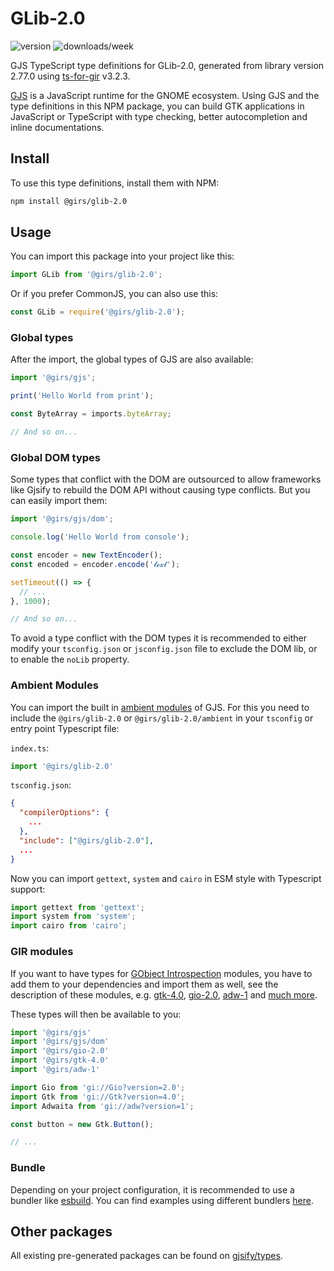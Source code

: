 
# GLib-2.0

![version](https://img.shields.io/npm/v/@girs/glib-2.0)
![downloads/week](https://img.shields.io/npm/dw/@girs/glib-2.0)

GJS TypeScript type definitions for GLib-2.0, generated from library version 2.77.0 using [ts-for-gir](https://github.com/gjsify/ts-for-gir) v3.2.3.

[GJS](https://gitlab.gnome.org/GNOME/gjs) is a JavaScript runtime for the GNOME ecosystem. Using GJS and the type definitions in this NPM package, you can build GTK applications in JavaScript or TypeScript with type checking, better autocompletion and inline documentations.

## Install

To use this type definitions, install them with NPM:
```bash
npm install @girs/glib-2.0
```


## Usage

You can import this package into your project like this:
```ts
import GLib from '@girs/glib-2.0';
```

Or if you prefer CommonJS, you can also use this:
```ts
const GLib = require('@girs/glib-2.0');
```

### Global types

After the import, the global types of GJS are also available:

```ts
import '@girs/gjs';

print('Hello World from print');

const ByteArray = imports.byteArray;

// And so on...
```

### Global DOM types

Some types that conflict with the DOM are outsourced to allow frameworks like Gjsify to rebuild the DOM API without causing type conflicts.
But you can easily import them:

```ts
import '@girs/gjs/dom';

console.log('Hello World from console');

const encoder = new TextEncoder();
const encoded = encoder.encode('𝓽𝓮𝔁𝓽');

setTimeout(() => {
  // ...
}, 1000);

// And so on...
```

To avoid a type conflict with the DOM types it is recommended to either modify your `tsconfig.json` or `jsconfig.json` file to exclude the DOM lib, or to enable the `noLib` property.

### Ambient Modules

You can import the built in [ambient modules](https://github.com/gjsify/ts-for-gir/tree/main/packages/cli#ambient-modules) of GJS.
For this you need to include the `@girs/glib-2.0` or `@girs/glib-2.0/ambient` in your `tsconfig` or entry point Typescript file:
    
`index.ts`:
```ts
import '@girs/glib-2.0'
```

`tsconfig.json`:
```json
{
  "compilerOptions": {
    ...
  },
  "include": ["@girs/glib-2.0"],
  ...
}
```

Now you can import `gettext`, `system` and `cairo` in ESM style with Typescript support:

```ts
import gettext from 'gettext';
import system from 'system';
import cairo from 'cairo';
```

### GIR modules

If you want to have types for [GObject Introspection](https://gi.readthedocs.io/en/latest/) modules, you have to add them to your dependencies and import them as well, see the description of these modules, e.g. [gtk-4.0](https://www.npmjs.com/package/@girs/gtk-4.0), [gio-2.0](https://www.npmjs.com/package/@girs/gio-2.0), [adw-1](https://www.npmjs.com/package/@girs/adw-1) and [much more](https://github.com/gjsify/types).

These types will then be available to you:

```ts
import '@girs/gjs'
import '@girs/gjs/dom'
import '@girs/gio-2.0'
import '@girs/gtk-4.0'
import '@girs/adw-1'

import Gio from 'gi://Gio?version=2.0';
import Gtk from 'gi://Gtk?version=4.0';
import Adwaita from 'gi://adw?version=1';

const button = new Gtk.Button();

// ...

```

### Bundle

Depending on your project configuration, it is recommended to use a bundler like [esbuild](https://esbuild.github.io/). You can find examples using different bundlers [here](https://github.com/gjsify/ts-for-gir/tree/main/examples).

## Other packages

All existing pre-generated packages can be found on [gjsify/types](https://github.com/gjsify/types).


